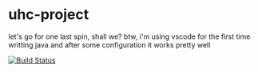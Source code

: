 # uhc-project
let's go for one last spin, shall we? btw, i'm using vscode for the first time writting java and after some configuration it works pretty well

[![Build Status](http://207.246.114.245:8080/job/UHC-Project%20Henix/badge/icon)](http://207.246.114.245:8080/job/UHC-Project%20Henix/)
